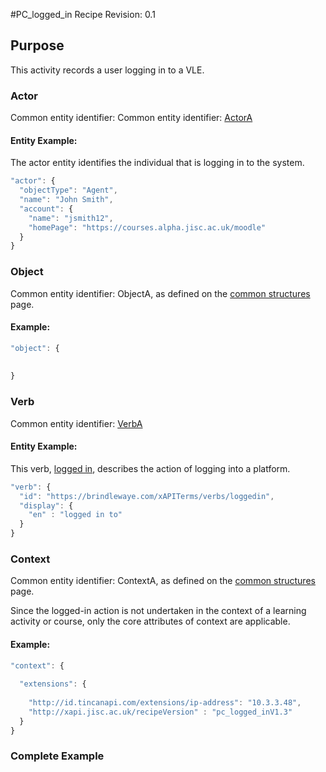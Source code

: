 #PC_logged_in Recipe
Revision: 0.1

## Purpose
This activity records a user logging in to a VLE.

### Actor
Common entity identifier: Common entity identifier: [ActorA](../common_structures.md#actora)

#### Entity Example:
The actor entity identifies the individual that is logging in to the system.

``` Javascript
"actor": {
  "objectType": "Agent",
  "name": "John Smith",
  "account": {
    "name": "jsmith12",
    "homePage": "https://courses.alpha.jisc.ac.uk/moodle"
  }
}
```


### Object
Common entity identifier: ObjectA, as defined on the [common structures](../common_structures.md#objecta) page.

#### Example:
``` javascript
"object": {
  
  
}
```


### Verb
Common entity identifier: [VerbA](../common_structures.md#verba)

#### Entity Example:
This verb, [logged in](/vocabulary.md#verbs), describes the action of logging into a platform.

``` javascript
"verb": {
  "id": "https://brindlewaye.com/xAPITerms/verbs/loggedin",
  "display": {
    "en" : "logged in to"
  }
}
```

### Context
Common entity identifier: ContextA, as defined on the [common structures](../common_structures.md#contexta) page.

Since the logged-in action is not undertaken in the context of a learning activity or course, only the core attributes of context are applicable.

#### Example:
``` javascript
"context": {
  
  "extensions": {
   
    "http://id.tincanapi.com/extensions/ip-address": "10.3.3.48",
    "http://xapi.jisc.ac.uk/recipeVersion" : "pc_logged_inV1.3"
  }
}
```



### Complete Example
